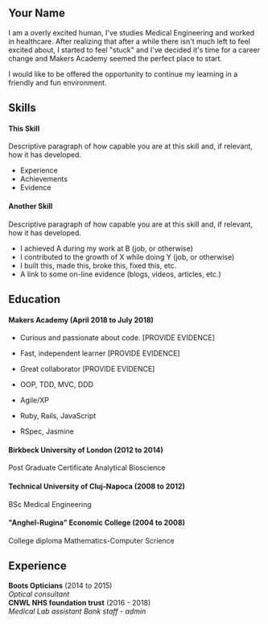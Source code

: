 ## Your Name

I am a overly excited human, I've studies Medical Engineering and worked in healthcare. After realizing that after a while there isn't much left to feel excited about, I started to feel "stuck" and I've decided it's time for a career change and  Makers Academy seemed the perfect place to start. 

I would like to be offered the opportunity to continue my learning in a friendly and fun environment.


## Skills

#### This Skill

Descriptive paragraph of how capable you are at this skill and, if relevant, how it has developed.

- Experience
- Achievements
- Evidence

#### Another Skill

Descriptive paragraph of how capable you are at this skill and, if relevant, how it has developed.

- I achieved A during my work at B (job, or otherwise)
- I contributed to the growth of X while doing Y (job, or otherwise)
- I built this, made this, broke this, fixed this, etc.
- A link to some on-line evidence (blogs, videos, articles, etc.)

## Education

#### Makers Academy (April 2018 to July 2018)

- Curious and passionate about code. [PROVIDE EVIDENCE]
- Fast, independent learner [PROVIDE EVIDENCE]
- Great collaborator [PROVIDE EVIDENCE]

- OOP, TDD, MVC, DDD
- Agile/XP
- Ruby, Rails, JavaScript
- RSpec, Jasmine

#### Birkbeck University of London (2012 to 2014)

Post Graduate Certificate Analytical Bioscience

#### Technical University of Cluj-Napoca (2008 to 2012)

BSc Medical Engineering

#### "Anghel-Rugina" Economic College (2004 to 2008)

College diploma Mathematics-Computer Scrience

## Experience

**Boots Opticians** (2014 to 2015)    
*Optical consultant*  
**CNWL NHS foundation trust** (2016 - 2018)   
*Medical Lab assistant*
*Bank staff - admin*
